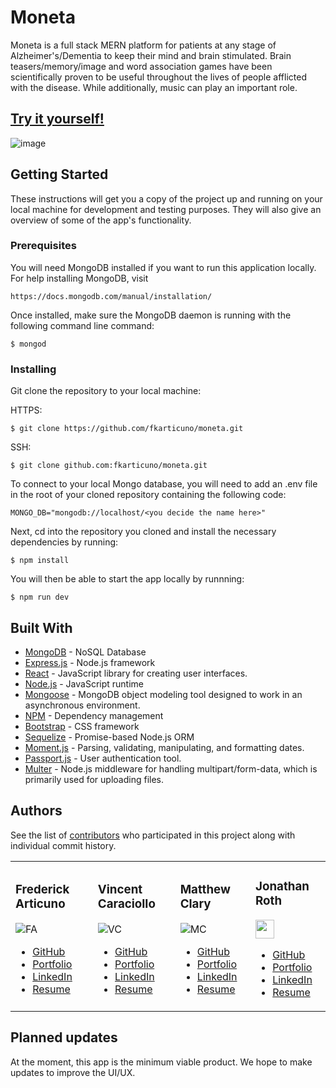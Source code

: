 # Moneta

Moneta is a full stack MERN platform for patients at any stage of Alzheimer's/Dementia to keep their mind and brain stimulated. Brain teasers/memory/image and word association games have been scientifically proven to be useful throughout the lives of people afflicted with the disease. While additionally, music can play an important role.


## [Try it yourself!](https://mc-moneta.herokuapp.com/) 

![image](https://fkarticuno.github.io/CodingPortfolio/Assets/Images/19.png)

## Getting Started

These instructions will get you a copy of the project up and running on your local machine for development and testing purposes. They will also give an overview of some of the app's functionality. 

### Prerequisites

You will need MongoDB installed if you want to run this application locally. For help installing MongoDB, visit
````
https://docs.mongodb.com/manual/installation/
````

Once installed, make sure the MongoDB daemon is running with the following command line command:
````
$ mongod
````

### Installing

Git clone the repository to your local machine: 

HTTPS:
```
$ git clone https://github.com/fkarticuno/moneta.git
```
SSH:
````
$ git clone github.com:fkarticuno/moneta.git
````

To connect to your local Mongo database, you will need to add an .env file in the root of your cloned repository containing the following code:
````
MONGO_DB="mongodb://localhost/<you decide the name here>"
````

Next, cd into the repository you cloned and install the necessary dependencies by running:
````
$ npm install
````

You will then be able to start the app locally by runnning:
````
$ npm run dev
````

## Built With

* [MongoDB](https://www.mongodb.com/) - NoSQL Database
* [Express.js](https://expressjs.com/) - Node.js framework
* [React](https://reactjs.org/docs/getting-started.html) - JavaScript library for creating user interfaces.
* [Node.js](https://nodejs.org/en/) - JavaScript runtime
* [Mongoose](https://www.npmjs.com/package/mongoose) - MongoDB object modeling tool designed to work in an asynchronous environment.
* [NPM](https://www.npmjs.com/) - Dependency management
* [Bootstrap](https://getbootstrap.com/docs/4.4/getting-started/introduction/) - CSS framework
* [Sequelize](https://www.npmjs.com/package/sequelize) - Promise-based Node.js ORM
* [Moment.js](https://www.npmjs.com/package/moment) - Parsing, validating, manipulating, and formatting dates.
* [Passport.js](https://www.npmjs.com/package/passport) - User authentication tool.
* [Multer](https://www.npmjs.com/package/multer) - Node.js middleware for handling multipart/form-data, which is primarily used for uploading files.
 

## Authors

See the list of [contributors](https://github.com/fkarticuno/moneta/graphs/contributors) who participated in this project along with individual commit history.
<table> <tr> <td>

### Frederick Articuno
![FA](https://avatars1.githubusercontent.com/u/44718784?s=30&v=4)

* [GitHub](https://github.com/fkarticuno)
* [Portfolio](https://fkarticuno.github.io/CodingPortfolio/)
* [LinkedIn](https://www.linkedin.com/in/frederick-articuno/)
* [Resume](https://fkarticuno.github.io/CodingPortfolio/Resume_2020.pdf)

</td> <td>

### Vincent Caraciollo
![VC](https://avatars3.githubusercontent.com/u/52013834?s=30&v=4)

* [GitHub](https://github.com/vin-cent321)
* [Portfolio](https://vin-cent321.github.io/Bootstrap-Portfolio/)
* [LinkedIn](https://github.com/vin-cent321)
* [Resume](https://github.com/vin-cent321)

</td> <td>

### Matthew Clary
![MC](https://avatars2.githubusercontent.com/u/52682135?s=30&v=4)

* [GitHub](https://github.com/clarymt)
* [Portfolio](https://clarymt.github.io/portfolioUpdate1/)
* [LinkedIn](https://www.linkedin.com/in/matthew-clary-062571a7/)
* [Resume](https://clarymt.github.io/portfolioUpdate1/)

</td> <td>

### Jonathan Roth
<img src='https://avatars0.githubusercontent.com/u/32680255?s=30&v=4' height='30px' width='30px' />

<!--![JR](https://avatars0.githubusercontent.com/u/32680255?s=30&v=4)-->

* [GitHub](https://github.com/brucegenerator)
* [Portfolio](https://brucegenerator.github.io/Responsive-Portfolio/)
* [LinkedIn](https://www.linkedin.com/in/jonathan-roth-38575047/)
* [Resume](https://brucegenerator.github.io/Responsive-Portfolio/)

</td> </tr> </table>

## Planned updates

At the moment, this app is the minimum viable product. We hope to make updates to improve the UI/UX.


